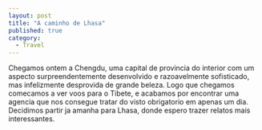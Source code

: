 ```yaml
---
layout: post
title: "A caminho de Lhasa"
published: true
category:
  - Travel
---
```

<p>Chegamos ontem a Chengdu, uma capital de provincia do interior com um aspecto surpreendentemente desenvolvido e razoavelmente sofisticado, mas infelizmente desprovida de grande beleza. Logo que chegamos comecamos a ver voos para o Tibete, e acabamos por encontrar uma agencia que nos consegue tratar do visto obrigatorio em apenas um dia. Decidimos partir ja amanha para Lhasa, donde espero trazer relatos mais interessantes.</p>

